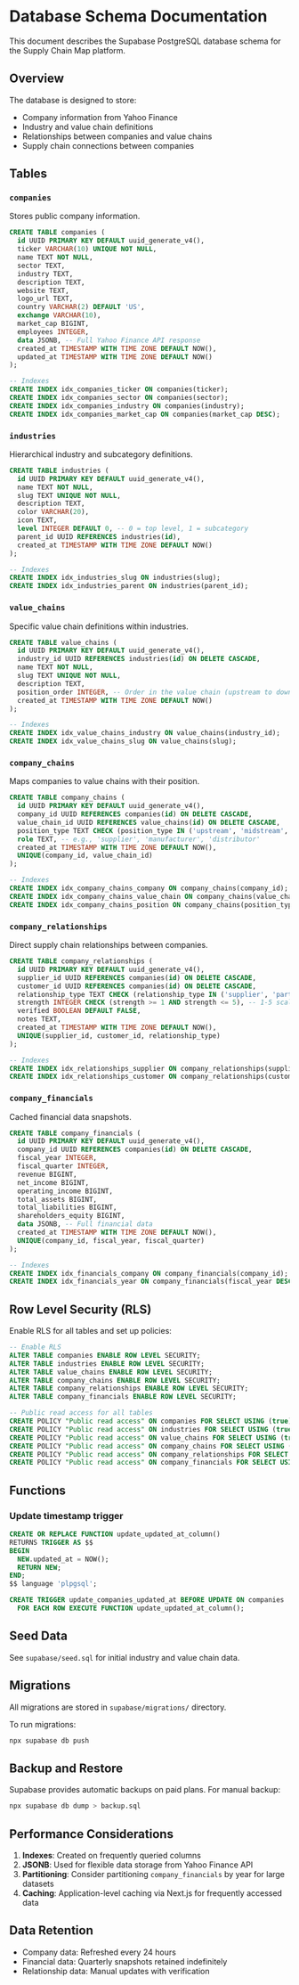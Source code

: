 # Database Schema Documentation

This document describes the Supabase PostgreSQL database schema for the Supply Chain Map platform.

## Overview

The database is designed to store:

- Company information from Yahoo Finance
- Industry and value chain definitions
- Relationships between companies and value chains
- Supply chain connections between companies

## Tables

### `companies`

Stores public company information.

```sql
CREATE TABLE companies (
  id UUID PRIMARY KEY DEFAULT uuid_generate_v4(),
  ticker VARCHAR(10) UNIQUE NOT NULL,
  name TEXT NOT NULL,
  sector TEXT,
  industry TEXT,
  description TEXT,
  website TEXT,
  logo_url TEXT,
  country VARCHAR(2) DEFAULT 'US',
  exchange VARCHAR(10),
  market_cap BIGINT,
  employees INTEGER,
  data JSONB, -- Full Yahoo Finance API response
  created_at TIMESTAMP WITH TIME ZONE DEFAULT NOW(),
  updated_at TIMESTAMP WITH TIME ZONE DEFAULT NOW()
);

-- Indexes
CREATE INDEX idx_companies_ticker ON companies(ticker);
CREATE INDEX idx_companies_sector ON companies(sector);
CREATE INDEX idx_companies_industry ON companies(industry);
CREATE INDEX idx_companies_market_cap ON companies(market_cap DESC);
```

### `industries`

Hierarchical industry and subcategory definitions.

```sql
CREATE TABLE industries (
  id UUID PRIMARY KEY DEFAULT uuid_generate_v4(),
  name TEXT NOT NULL,
  slug TEXT UNIQUE NOT NULL,
  description TEXT,
  color VARCHAR(20),
  icon TEXT,
  level INTEGER DEFAULT 0, -- 0 = top level, 1 = subcategory
  parent_id UUID REFERENCES industries(id),
  created_at TIMESTAMP WITH TIME ZONE DEFAULT NOW()
);

-- Indexes
CREATE INDEX idx_industries_slug ON industries(slug);
CREATE INDEX idx_industries_parent ON industries(parent_id);
```

### `value_chains`

Specific value chain definitions within industries.

```sql
CREATE TABLE value_chains (
  id UUID PRIMARY KEY DEFAULT uuid_generate_v4(),
  industry_id UUID REFERENCES industries(id) ON DELETE CASCADE,
  name TEXT NOT NULL,
  slug TEXT UNIQUE NOT NULL,
  description TEXT,
  position_order INTEGER, -- Order in the value chain (upstream to downstream)
  created_at TIMESTAMP WITH TIME ZONE DEFAULT NOW()
);

-- Indexes
CREATE INDEX idx_value_chains_industry ON value_chains(industry_id);
CREATE INDEX idx_value_chains_slug ON value_chains(slug);
```

### `company_chains`

Maps companies to value chains with their position.

```sql
CREATE TABLE company_chains (
  id UUID PRIMARY KEY DEFAULT uuid_generate_v4(),
  company_id UUID REFERENCES companies(id) ON DELETE CASCADE,
  value_chain_id UUID REFERENCES value_chains(id) ON DELETE CASCADE,
  position_type TEXT CHECK (position_type IN ('upstream', 'midstream', 'downstream')),
  role TEXT, -- e.g., 'supplier', 'manufacturer', 'distributor'
  created_at TIMESTAMP WITH TIME ZONE DEFAULT NOW(),
  UNIQUE(company_id, value_chain_id)
);

-- Indexes
CREATE INDEX idx_company_chains_company ON company_chains(company_id);
CREATE INDEX idx_company_chains_value_chain ON company_chains(value_chain_id);
CREATE INDEX idx_company_chains_position ON company_chains(position_type);
```

### `company_relationships`

Direct supply chain relationships between companies.

```sql
CREATE TABLE company_relationships (
  id UUID PRIMARY KEY DEFAULT uuid_generate_v4(),
  supplier_id UUID REFERENCES companies(id) ON DELETE CASCADE,
  customer_id UUID REFERENCES companies(id) ON DELETE CASCADE,
  relationship_type TEXT CHECK (relationship_type IN ('supplier', 'partner', 'competitor')),
  strength INTEGER CHECK (strength >= 1 AND strength <= 5), -- 1-5 scale
  verified BOOLEAN DEFAULT FALSE,
  notes TEXT,
  created_at TIMESTAMP WITH TIME ZONE DEFAULT NOW(),
  UNIQUE(supplier_id, customer_id, relationship_type)
);

-- Indexes
CREATE INDEX idx_relationships_supplier ON company_relationships(supplier_id);
CREATE INDEX idx_relationships_customer ON company_relationships(customer_id);
```

### `company_financials`

Cached financial data snapshots.

```sql
CREATE TABLE company_financials (
  id UUID PRIMARY KEY DEFAULT uuid_generate_v4(),
  company_id UUID REFERENCES companies(id) ON DELETE CASCADE,
  fiscal_year INTEGER,
  fiscal_quarter INTEGER,
  revenue BIGINT,
  net_income BIGINT,
  operating_income BIGINT,
  total_assets BIGINT,
  total_liabilities BIGINT,
  shareholders_equity BIGINT,
  data JSONB, -- Full financial data
  created_at TIMESTAMP WITH TIME ZONE DEFAULT NOW(),
  UNIQUE(company_id, fiscal_year, fiscal_quarter)
);

-- Indexes
CREATE INDEX idx_financials_company ON company_financials(company_id);
CREATE INDEX idx_financials_year ON company_financials(fiscal_year DESC);
```

## Row Level Security (RLS)

Enable RLS for all tables and set up policies:

```sql
-- Enable RLS
ALTER TABLE companies ENABLE ROW LEVEL SECURITY;
ALTER TABLE industries ENABLE ROW LEVEL SECURITY;
ALTER TABLE value_chains ENABLE ROW LEVEL SECURITY;
ALTER TABLE company_chains ENABLE ROW LEVEL SECURITY;
ALTER TABLE company_relationships ENABLE ROW LEVEL SECURITY;
ALTER TABLE company_financials ENABLE ROW LEVEL SECURITY;

-- Public read access for all tables
CREATE POLICY "Public read access" ON companies FOR SELECT USING (true);
CREATE POLICY "Public read access" ON industries FOR SELECT USING (true);
CREATE POLICY "Public read access" ON value_chains FOR SELECT USING (true);
CREATE POLICY "Public read access" ON company_chains FOR SELECT USING (true);
CREATE POLICY "Public read access" ON company_relationships FOR SELECT USING (true);
CREATE POLICY "Public read access" ON company_financials FOR SELECT USING (true);
```

## Functions

### Update timestamp trigger

```sql
CREATE OR REPLACE FUNCTION update_updated_at_column()
RETURNS TRIGGER AS $$
BEGIN
  NEW.updated_at = NOW();
  RETURN NEW;
END;
$$ language 'plpgsql';

CREATE TRIGGER update_companies_updated_at BEFORE UPDATE ON companies
  FOR EACH ROW EXECUTE FUNCTION update_updated_at_column();
```

## Seed Data

See `supabase/seed.sql` for initial industry and value chain data.

## Migrations

All migrations are stored in `supabase/migrations/` directory.

To run migrations:

```bash
npx supabase db push
```

## Backup and Restore

Supabase provides automatic backups on paid plans. For manual backup:

```bash
npx supabase db dump > backup.sql
```

## Performance Considerations

1. **Indexes**: Created on frequently queried columns
2. **JSONB**: Used for flexible data storage from Yahoo Finance API
3. **Partitioning**: Consider partitioning `company_financials` by year for large datasets
4. **Caching**: Application-level caching via Next.js for frequently accessed data

## Data Retention

- Company data: Refreshed every 24 hours
- Financial data: Quarterly snapshots retained indefinitely
- Relationship data: Manual updates with verification

